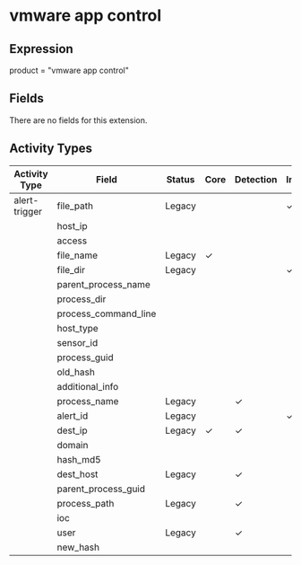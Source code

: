 vmware app control
==================

Expression
----------

product = "vmware app control"

Fields
------

There are no fields for this extension.

Activity Types
--------------

| Activity Type | Field                | Status | Core     | Detection | Informational |
| ------------- | -------------------- | ------ | -------- | --------- | ------------- |
| alert-trigger | file_path            | Legacy |          |           | &#10003;      |
|               | host_ip              |        |          |           |               |
|               | access               |        |          |           |               |
|               | file_name            | Legacy | &#10003; |           |               |
|               | file_dir             | Legacy |          |           | &#10003;      |
|               | parent_process_name  |        |          |           |               |
|               | process_dir          |        |          |           |               |
|               | process_command_line |        |          |           |               |
|               | host_type            |        |          |           |               |
|               | sensor_id            |        |          |           |               |
|               | process_guid         |        |          |           |               |
|               | old_hash             |        |          |           |               |
|               | additional_info      |        |          |           |               |
|               | process_name         | Legacy |          | &#10003;  |               |
|               | alert_id             | Legacy |          |           | &#10003;      |
|               | dest_ip              | Legacy | &#10003; | &#10003;  |               |
|               | domain               |        |          |           |               |
|               | hash_md5             |        |          |           |               |
|               | dest_host            | Legacy |          | &#10003;  |               |
|               | parent_process_guid  |        |          |           |               |
|               | process_path         | Legacy |          | &#10003;  |               |
|               | ioc                  |        |          |           |               |
|               | user                 | Legacy |          | &#10003;  |               |
|               | new_hash             |        |          |           |               |

